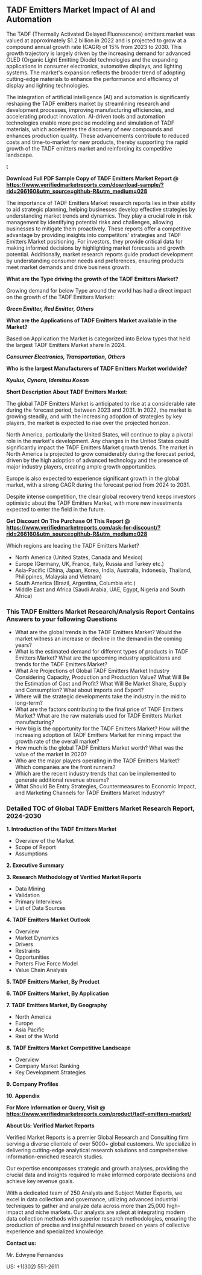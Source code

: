 <h2>TADF Emitters Market Impact of AI and Automation</h2><p>The TADF (Thermally Activated Delayed Fluorescence) emitters market was valued at approximately $1.2 billion in 2022 and is projected to grow at a compound annual growth rate (CAGR) of 15% from 2023 to 2030. This growth trajectory is largely driven by the increasing demand for advanced OLED (Organic Light Emitting Diode) technologies and the expanding applications in consumer electronics, automotive displays, and lighting systems. The market's expansion reflects the broader trend of adopting cutting-edge materials to enhance the performance and efficiency of display and lighting technologies.</p><p>The integration of artificial intelligence (AI) and automation is significantly reshaping the TADF emitters market by streamlining research and development processes, improving manufacturing efficiencies, and accelerating product innovation. AI-driven tools and automation technologies enable more precise modeling and simulation of TADF materials, which accelerates the discovery of new compounds and enhances production quality. These advancements contribute to reduced costs and time-to-market for new products, thereby supporting the rapid growth of the TADF emitters market and reinforcing its competitive landscape.</p>t</p><p id="" class=""><strong>Download Full PDF Sample Copy of TADF Emitters Market Report @ <a href="https://www.verifiedmarketreports.com/download-sample/?rid=266160&utm_source=github-R&utm_medium=028" target="_blank">https://www.verifiedmarketreports.com/download-sample/?rid=266160&utm_source=github-R&utm_medium=028</a></strong></p><p>The importance of&nbsp;TADF Emitters Market research reports lies in their ability to aid strategic planning, helping businesses develop effective strategies by understanding market trends and dynamics. They play a crucial role in risk management by identifying potential risks and challenges, allowing businesses to mitigate them proactively. These reports offer a competitive advantage by providing insights into competitors' strategies and TADF Emitters Market positioning. For investors, they provide critical data for making informed decisions by highlighting market forecasts and growth potential. Additionally, market research reports guide product development by understanding consumer needs and preferences, ensuring products meet market demands and drive business growth.</p><p><strong>What are the&nbsp;Type driving the growth of the TADF Emitters Market?</strong></p><p id="" class="">Growing demand for below Type around the world has had a direct impact on the growth of the TADF Emitters Market:</p><em><strong>Green Emitter, Red Emitter, Others</strong></em></p><strong>What are the&nbsp;Applications&nbsp;of TADF Emitters Market available in the Market?</strong></p><p id="" class="">Based on Application the Market is categorized into Below types that held the largest TADF Emitters Market share In 2024.</p><em><strong>Consumer Electronics, Transportation, Others</strong></em></p><strong>Who is the largest Manufacturers of TADF Emitters Market worldwide?</strong></p><p><em><strong>Kyulux, Cynora, Idemitsu Kosan</strong></em></p><p id="" class=""><strong>Short Description About TADF Emitters Market:</strong></p><p>The global TADF Emitters Market is anticipated to rise at a considerable rate during the forecast period, between 2023 and 2031. In 2022, the market is growing steadily, and with the increasing adoption of strategies by key players, the market is expected to rise over the projected horizon.</p><p>North America, particularly the United States, will continue to play a pivotal role in the market's development. Any changes in the United States could significantly impact the TADF Emitters Market growth trends. The market in North America is projected to grow considerably during the forecast period, driven by the high adoption of advanced technology and the presence of major industry players, creating ample growth opportunities.</p><p>Europe is also expected to experience significant growth in the global market, with a strong CAGR during the forecast period from 2024 to 2031.</p><p>Despite intense competition, the clear global recovery trend keeps investors optimistic about the TADF Emitters Market, with more new investments expected to enter the field in the future.</p><p id="" class=""><strong>Get Discount On The Purchase Of This Report @ <a href="https://www.verifiedmarketreports.com/ask-for-discount/?rid=266160&utm_source=github-R&utm_medium=028" target="_blank">https://www.verifiedmarketreports.com/ask-for-discount/?rid=266160&utm_source=github-R&utm_medium=028</a></strong></p>Which regions are leading the TADF Emitters Market?</p><ul><li>North America (United States, Canada and Mexico)</li><li>Europe (Germany, UK, France, Italy, Russia and Turkey etc.)</li><li>Asia-Pacific (China, Japan, Korea, India, Australia, Indonesia, Thailand, Philippines, Malaysia and Vietnam)</li><li>South America (Brazil, Argentina, Columbia etc.)</li><li>Middle East and Africa (Saudi Arabia, UAE, Egypt, Nigeria and South Africa)</li></ul><h3 id="" class="">This TADF Emitters Market Research/Analysis Report Contains Answers to your following Questions</h3><ul><li>What are the global trends in the TADF Emitters Market? Would the market witness an increase or decline in the demand in the coming years?</li><li>What is the estimated demand for different types of products in TADF Emitters Market? What are the upcoming industry applications and trends for the TADF Emitters Market?</li><li>What Are Projections of Global TADF Emitters Market Industry Considering Capacity, Production and Production Value? What Will Be the Estimation of Cost and Profit? What Will Be Market Share, Supply and Consumption? What about imports and Export?</li><li>Where will the strategic developments take the industry in the mid to long-term?</li><li>What are the factors contributing to the final price of TADF Emitters Market? What are the raw materials used for TADF Emitters Market manufacturing?</li><li>How big is the opportunity for the TADF Emitters Market? How will the increasing adoption of TADF Emitters Market for mining impact the growth rate of the overall market?</li><li>How much is the global TADF Emitters Market worth? What was the value of the market In 2020?</li><li>Who are the major players operating in the TADF Emitters Market? Which companies are the front runners?</li><li>Which are the recent industry trends that can be implemented to generate additional revenue streams?</li><li>What Should Be Entry Strategies, Countermeasures to Economic Impact, and Marketing Channels for TADF Emitters Market Industry?</li></ul><h3 id="" class="">Detailed TOC of Global TADF Emitters Market Research Report, 2024-2030</h3><p id="" class=""><strong>1. Introduction of the TADF Emitters Market</strong></p><ul><li>Overview of the Market</li><li>Scope of Report</li><li>Assumptions</li></ul><p id="" class=""><strong>2. Executive Summary</strong></p><p id="" class=""><strong>3. Research Methodology of Verified Market Reports</strong></p><ul><li>Data Mining</li><li>Validation</li><li>Primary Interviews</li><li>List of Data Sources</li></ul><p id="" class=""><strong>4. TADF Emitters Market Outlook</strong></p><ul><li>Overview</li><li>Market Dynamics</li><li>Drivers</li><li>Restraints</li><li>Opportunities</li><li>Porters Five Force Model</li><li>Value Chain Analysis</li></ul><p id="" class=""><strong>5. TADF Emitters Market, By Product</strong></p><p id="" class=""><strong>6. TADF Emitters Market, By Application</strong></p><p id="" class=""><strong>7. TADF Emitters Market, By Geography</strong></p><ul><li>North America</li><li>Europe</li><li>Asia Pacific</li><li>Rest of the World</li></ul><p id="" class=""><strong>8. TADF Emitters Market Competitive Landscape</strong></p><ul><li>Overview</li><li>Company Market Ranking</li><li>Key Development Strategies</li></ul><p id="" class=""><strong>9. Company Profiles</strong></p><p id="" class=""><strong>10. Appendix</strong></p><p id="" class=""><strong>For More Information or Query, Visit @ <a href="https://www.verifiedmarketreports.com/product/tadf-emitters-market/" target="_blank">https://www.verifiedmarketreports.com/product/tadf-emitters-market/</a></strong></p><p id="" class=""><strong>About Us: Verified Market Reports</strong></p><p id="" class="">Verified Market Reports is a premier Global Research and Consulting firm serving a diverse clientele of over 5000+ global customers. We specialize in delivering cutting-edge analytical research solutions and comprehensive information-enriched research studies.</p><p id="" class="">Our expertise encompasses strategic and growth analyses, providing the crucial data and insights required to make informed corporate decisions and achieve key revenue goals.</p><p id="" class="">With a dedicated team of 250 Analysts and Subject Matter Experts, we excel in data collection and governance, utilizing advanced industrial techniques to gather and analyze data across more than 25,000 high-impact and niche markets. Our analysts are adept at integrating modern data collection methods with superior research methodologies, ensuring the production of precise and insightful research based on years of collective experience and specialized knowledge.</p><p id="" class=""><strong>Contact us:</strong></p><p id="" class="">Mr. Edwyne Fernandes</p><p id="" class="">US: +1(302) 551-2611</p>
